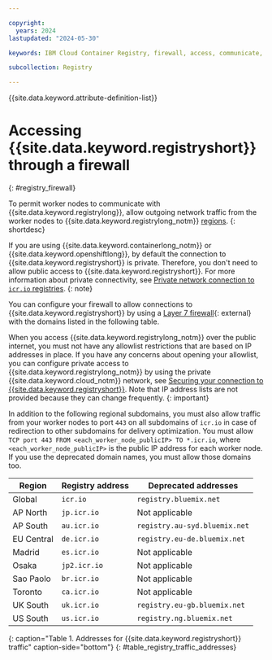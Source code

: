 ```yaml
---

copyright:
  years: 2024
lastupdated: "2024-05-30"

keywords: IBM Cloud Container Registry, firewall, access, communicate, domains, subdomains, traffic, allowlist

subcollection: Registry

---
```


{{site.data.keyword.attribute-definition-list}}

# Accessing {{site.data.keyword.registryshort}} through a firewall
{: #registry_firewall}

To permit worker nodes to communicate with {{site.data.keyword.registrylong}}, allow outgoing network traffic from the worker nodes to {{site.data.keyword.registrylong_notm}} [regions](/docs/Registry?topic=Registry-registry_overview#registry_regions).
{: shortdesc}

If you are using {{site.data.keyword.containerlong_notm}} or {{site.data.keyword.openshiftlong}}, by default the connection to {{site.data.keyword.registryshort}} is private. Therefore, you don't need to allow public access to {{site.data.keyword.registryshort}}. For more information about private connectivity, see [Private network connection to `icr.io` registries](/docs/containers?topic=containers-registry#cluster_registry_auth_private).
{: note}

You can configure your firewall to allow connections to {{site.data.keyword.registryshort}} by using a [Layer 7 firewall](https://nordlayer.com/learn/firewall/layer-7/){: external} with the domains listed in the following table.

When you access {{site.data.keyword.registrylong_notm}} over the public internet, you must not have any allowlist restrictions that are based on IP addresses in place. If you have any concerns about opening your allowlist, you can configure private access to {{site.data.keyword.registrylong_notm}} by using the private {{site.data.keyword.cloud_notm}} network, see [Securing your connection to {{site.data.keyword.registryshort}}](/docs/Registry?topic=Registry-registry_private). Note that IP address lists are not provided because they can change frequently.
{: important}

In addition to the following regional subdomains, you must also allow traffic from your worker nodes to port `443` on all subdomains of `icr.io` in case of redirection to other subdomains for delivery optimization. You must allow `TCP port 443 FROM <each_worker_node_publicIP> TO *.icr.io`, where `<each_worker_node_publicIP>` is the public IP address for each worker node. If you use the deprecated domain names, you must allow those domains too.

| Region | Registry address | Deprecated addresses |
|--------|------------------|----------------------|
| Global | `icr.io` | `registry.bluemix.net` |
| AP North | `jp.icr.io` | Not applicable |
| AP South | `au.icr.io` | `registry.au-syd.bluemix.net` |
| EU Central | `de.icr.io` | `registry.eu-de.bluemix.net` |
| Madrid | `es.icr.io` | Not applicable |
| Osaka | `jp2.icr.io` | Not applicable |
| Sao Paolo | `br.icr.io` | Not applicable |
| Toronto | `ca.icr.io` | Not applicable |
| UK South | `uk.icr.io` | `registry.eu-gb.bluemix.net` |
| US South | `us.icr.io` | `registry.ng.bluemix.net` |
{: caption="Table 1. Addresses for {{site.data.keyword.registryshort}} traffic" caption-side="bottom"}
{: #table_registry_traffic_addresses}
